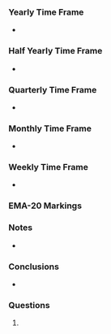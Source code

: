 
### Yearly Time Frame
- 
### Half Yearly Time Frame
- 
### Quarterly Time Frame
- 
### Monthly Time Frame
- 
### Weekly Time Frame
- 
### EMA-20 Markings

### Notes
- 
### **Conclusions**
- 
### **Questions**
1. 
